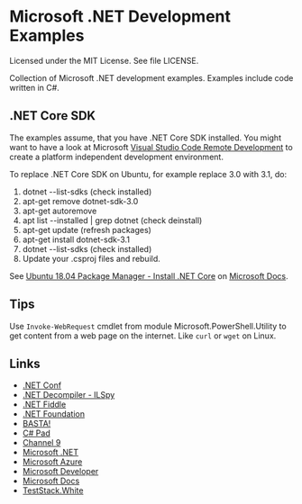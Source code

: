 # Microsoft .NET Development Examples

Licensed under the MIT License. See file LICENSE.

Collection of Microsoft .NET development examples. Examples include code written in C#.

## .NET Core SDK

The examples assume, that you have .NET Core SDK installed. You might want to have a look at Microsoft [Visual Studio Code Remote Development](https://code.visualstudio.com/docs/remote/remote-overview) to create a platform independent development environment.

To replace .NET Core SDK on Ubuntu, for example replace 3.0 with 3.1, do:

1. dotnet --list-sdks (check installed)
2. apt-get remove dotnet-sdk-3.0
3. apt-get autoremove
4. apt list --installed | grep dotnet (check deinstall)
5. apt-get update (refresh packages)
6. apt-get install dotnet-sdk-3.1
7. dotnet --list-sdks (check installed)
8. Update your .csproj files and rebuild.

See [Ubuntu 18.04 Package Manager - Install .NET Core](https://docs.microsoft.com/en-us/dotnet/core/install/linux-package-manager-ubuntu-1804) on [Microsoft Docs](https://docs.microsoft.com/).

## Tips

Use `Invoke-WebRequest` cmdlet from module Microsoft.PowerShell.Utility to get content from a web page on the internet. Like `curl` or `wget` on Linux.

## Links

* [.NET Conf](https://www.dotnetconf.net/ ".NET Conf")
* [.NET Decompiler - ILSpy](https://github.com/icsharpcode/ILSpy ".NET Decompiler")
* [.NET Fiddle](https://dotnetfiddle.net/ ".NET Fiddle")
* [.NET Foundation](https://dotnetfoundation.org/ ".NET Foundation")
* [BASTA!](https://basta.net/ "BASTA!")
* [C# Pad](https://csharppad.com/ "C# Pad")
* [Channel 9](https://channel9.msdn.com/ "Channel 9")
* [Microsoft .NET](https://dotnet.microsoft.com/ "Microsoft .NET")
* [Microsoft Azure](https://azure.microsoft.com/ "Microsoft Azure")
* [Microsoft Developer](https://developer.microsoft.com/ "Microsoft Developer")
* [Microsoft Docs](https://docs.microsoft.com/ "Microsoft Docs")
* [TestStack.White](https://teststackwhite.readthedocs.io/en/latest/ "TestStack.White")
